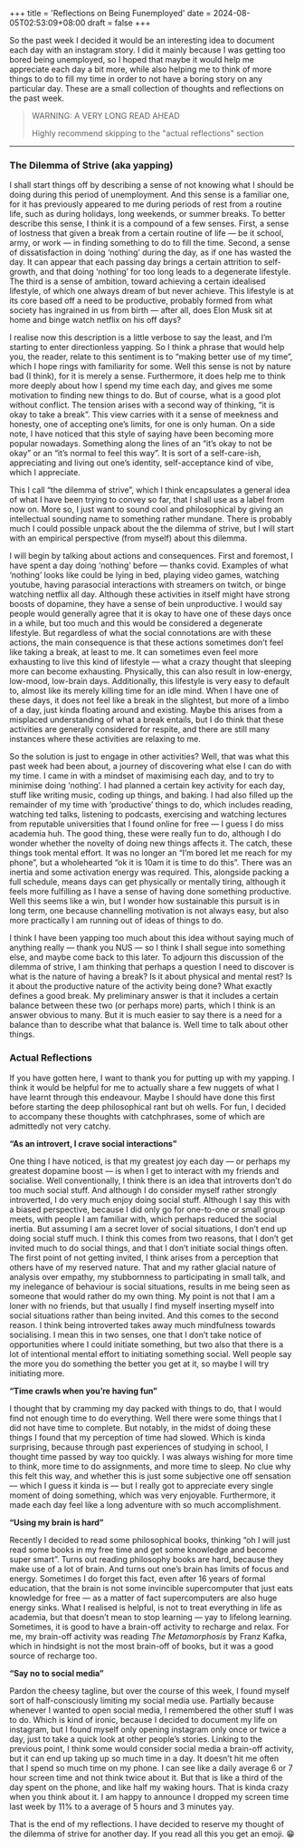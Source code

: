 +++
title = 'Reflections on Being Funemployed'
date = 2024-08-05T02:53:09+08:00
draft = false
+++

So the past week I decided it would be an interesting idea to document each day with an instagram story. I did it mainly because I was getting too bored being unemployed, so I hoped that maybe it would help me appreciate each day a bit more, while also helping me to think of more things to do to fill my time in order to not have a boring story on any particular day. These are a small collection of thoughts and reflections on the past week.

>WARNING: A VERY LONG READ AHEAD
>
>Highly recommend skipping to the "actual reflections" section

---

### The Dilemma of Strive (aka yapping)

I shall start things off by describing a sense of not knowing what I should be doing during this period of unemployment. And this sense is a familiar one, for it has previously appeared to me during periods of rest from a routine life, such as during holidays, long weekends, or summer breaks. To better describe this sense, I think it is a compound of a few senses. First, a sense of lostness that given a break from a certain routine of life — be it school, army, or work — in finding something to do to fill the time. Second, a sense of dissatisfaction in doing ‘nothing’ during the day, as if one has wasted the day. It can appear that each passing day brings a certain attrition to self-growth, and that doing ‘nothing’ for too long leads to a degenerate lifestyle. The third is a sense of ambition, toward achieving a certain idealised lifestyle, of which one always dream of but never achieve. This lifestyle is at its core based off a need to be productive, probably formed from what society has ingrained in us from birth — after all, does Elon Musk sit at home and binge watch netflix on his off days?

I realise now this description is a little verbose to say the least, and I’m starting to enter directionless yapping. So I think a phrase that would help you, the reader, relate to this sentiment is to “making better use of my time”, which I hope rings with familiarity for some. Well this sense is not by nature bad (I think), for it is merely a sense. Furthermore, it does help me to think more deeply about how I spend my time each day, and gives me some motivation to finding new things to do. But of course, what is a good plot without conflict. The tension arises with a second way of thinking, “it is okay to take a break”. This view carries with it a sense of meekness and honesty, one of accepting one’s limits, for one is only human. On a side note, I have noticed that this style of saying have been becoming more popular nowadays. Something along the lines of an “it’s okay to not be okay” or an “it’s normal to feel this way”. It is sort of a self-care-ish, appreciating and living out one’s identity, self-acceptance kind of vibe, which I appreciate.

This I call “the dilemma of strive”, which I think encapsulates a general idea of what I have been trying to convey so far, that I shall use as a label from now on. More so, I just want to sound cool and philosophical by giving an intellectual sounding name to something rather mundane. There is probably much I could possible unpack about the the dilemma of strive, but I will start with an empirical perspective (from myself) about this dilemma.

I will begin by talking about actions and consequences. First and foremost, I have spent a day doing ‘nothing’ before — thanks covid. Examples of what ‘nothing’ looks like could be lying in bed, playing video games, watching youtube, having parasocial interactions with streamers on twitch, or binge watching netflix all day. Although these activities in itself might have strong boosts of dopamine, they have a sense of bein unproductive. I would say people would generally agree that it is okay to have one of these days once in a while, but too much and this would be considered a degenerate lifestyle. But regardless of what the social connotations are with these actions, the main consequence is that these actions sometimes don’t feel like taking a break, at least to me. It can sometimes even feel more exhausting to live this kind of lifestyle — what a crazy thought that sleeping more can become exhausting. Physically, this can also result in low-energy, low-mood, low-brain days. Additionally, this lifestyle is very easy to default to, almost like its merely killing time for an idle mind. When I have one of these days, it does not feel like a break in the slightest, but more of a limbo of a day, just kinda floating around and existing. Maybe this arises from a misplaced understanding of what a break entails, but I do think that these activities are generally considered for respite, and there are still many instances where these activities are relaxing to me.

So the solution is just to engage in other activities? Well, that was what this past week had been about, a journey of discovering what else I can do with my time. I came in with a mindset of maximising each day, and to try to minimise doing ‘nothing’. I had planned a certain key activity for each day, stuff like writing music, coding up things, and baking. I had also filled up the remainder of my time with ‘productive’ things to do, which includes reading, watching ted talks, listening to podcasts, exercising and watching lectures from reputable universities that I found online for free — I guess I do miss academia huh. The good thing, these were really fun to do, although I do wonder whether the novelty of doing new things affects it. The catch, these things took mental effort. It was no longer an “I’m bored let me reach for my phone”, but a wholehearted “ok it is 10am it is time to do this”. There was an inertia and some activation energy was required. This, alongside packing a full schedule, means days can get physically or mentally tiring, although it feels more fulfilling as I have a sense of having done something productive. Well this seems like a win, but I wonder how sustainable this pursuit is in long term, one because channelling motivation is not always easy, but also more practically I am running out of ideas of things to do.

I think I have been yapping too much about this idea without saying much of anything really — thank you NUS — so I think I shall segue into something else, and maybe come back to this later. To adjourn this discussion of the dilemma of strive, I am thinking that perhaps a question I need to discover is what is the nature of having a break? Is it about physical and mental rest? Is it about the productive nature of the activity being done? What exactly defines a good break. My preliminary answer is that it includes a certain balance between these two (or perhaps more) parts, which I think is an answer obvious to many. But it is much easier to say there is a need for a balance than to describe what that balance is. Well time to talk about other things.

### Actual Reflections

If you have gotten here, I want to thank you for putting up with my yapping. I think it would be helpful for me to actually share a few nuggets of what I have learnt through this endeavour. Maybe I should have done this first before starting the deep philosophical rant but oh wells. For fun, I decided to accompany these thoughts with catchphrases, some of which are admittedly not very catchy.

**“As an introvert, I crave social interactions”**

One thing I have noticed, is that my greatest joy each day — or perhaps my greatest dopamine boost — is when I get to interact with my friends and socialise. Well conventionally, I think there is an idea that introverts don’t do too much social stuff. And although I do consider myself rather strongly introverted, I do very much enjoy doing social stuff. Although I say this with a biased perspective, because I did only go for one-to-one or small group meets, with people I am familiar with, which perhaps reduced the social inertia. But assuming I am a secret lover of social situations, I don’t end up doing social stuff much. I think this comes from two reasons, that I don’t get invited much to do social things, and that I don’t initiate social things often. The first point of not getting invited, I think arises from a perception that others have of my reserved nature. That and my rather glacial nature of analysis over empathy, my stubbornness to participating in small talk, and my inelegance of behaviour is social situations, results in me being seen as someone that would rather do my own thing. My point is not that I am a loner with no friends, but that usually I find myself inserting myself into social situations rather than being invited. And this comes to the second reason. I think being introverted takes away much mindfulness towards socialising. I mean this in two senses, one that I don’t take notice of opportunities where I could initiate something, but two also that there is a lot of intentional mental effort to initiating something social. Well people say the more you do something the better you get at it, so maybe I will try initiating more.

**“Time crawls when you’re having fun”**

I thought that by cramming my day packed with things to do, that I would find not enough time to do everything. Well there were some things that I did not have time to complete. But notably, in the midst of doing these things I found that my perception of time had slowed. Which is kinda surprising, because through past experiences of studying in school, I thought time passed by way too quickly. I was always wishing for more time to think, more time to do assignments, and more time to sleep. No clue why this felt this way, and whether this is just some subjective one off sensation — which I guess it kinda is — but I really got to appreciate every single moment of doing something, which was very enjoyable. Furthermore, it made each day feel like a long adventure with so much accomplishment.

**“Using my brain is hard”**

Recently I decided to read some philosophical books, thinking “oh I will just read some books in my free time and get some knowledge and become super smart”. Turns out reading philosophy books are hard, because they make use of a lot of brain. And turns out one’s brain has limits of focus and energy. Sometimes I do forget this fact, even after 16 years of formal education, that the brain is not some invincible supercomputer that just eats knowledge for free — as a matter of fact supercomputers are also huge energy sinks. What I realised is helpful, is not to treat everything in life as academia, but that doesn’t mean to stop learning — yay to lifelong learning. Sometimes, it is good to have a brain-off activity to recharge and relax. For me, my brain-off activity was reading *The Metamorphosis* by Franz Kafka, which in hindsight is not the most brain-off of books, but it was a good source of recharge too.

**“Say no to social media”**

Pardon the cheesy tagline, but over the course of this week, I found myself sort of half-consciously limiting my social media use. Partially because whenever I wanted to open social media, I remembered the other stuff I was to do. Which is kind of ironic, because I decided to document my life on instagram, but I found myself only opening instagram only once or twice a day, just to take a quick look at other people’s stories. Linking to the previous point, I think some would consider social media a brain-off activity, but it can end up taking up so much time in a day. It doesn’t hit me often that I spend so much time on my phone. I can see like a daily average 6 or 7 hour screen time and not think twice about it. But that is like a third of the day spent on the phone, and like half my waking hours. That is kinda crazy when you think about it. I am happy to announce I dropped my screen time last week by 11% to a average of 5 hours and 3 minutes yay.

That is the end of my reflections. I have decided to reserve my thought of the dilemma of strive for another day. If you read all this you get an emoji. 😁